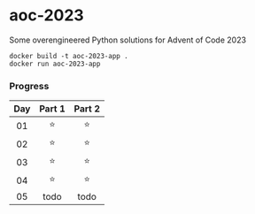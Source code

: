 # aoc-2023

Some overengineered Python solutions for Advent of Code 2023

```
docker build -t aoc-2023-app .
docker run aoc-2023-app
```

### Progress

| Day   | Part 1 | Part 2 |
| :---: | :------: | :------: |
| 01 | ⭐️ | ⭐️ |
| 02 | ⭐️ | ⭐️ |
| 03 | ⭐️ | ⭐️ |
| 04 | ⭐️ | ⭐️ |
| 05 | todo | todo |

